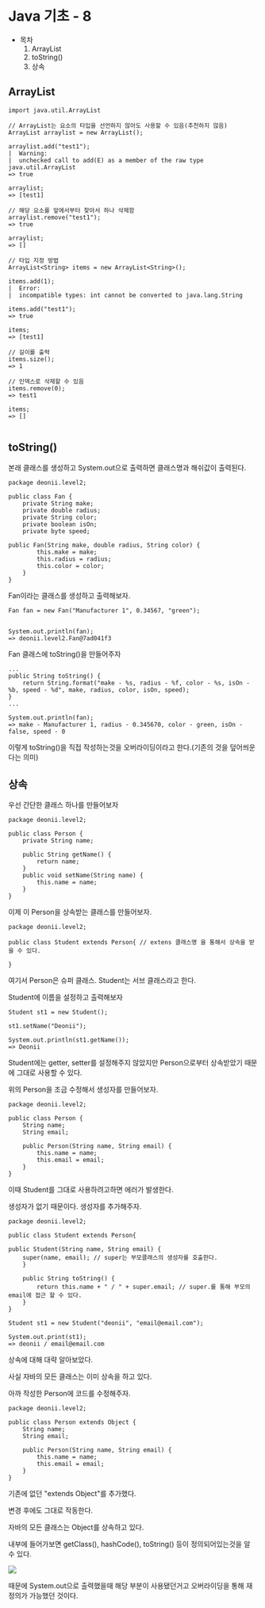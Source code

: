 # Java 기초 - 8

- 목차
    1. ArrayList
    2. toString()
    3. 상속

## ArrayList

```
import java.util.ArrayList

// ArrayList는 요소의 타입을 선언하지 않아도 사용할 수 있음(추천하지 않음)
ArrayList arraylist = new ArrayList();

arraylist.add("test1");
|  Warning:
|  unchecked call to add(E) as a member of the raw type java.util.ArrayList
=> true

arraylist;
=> [test1]

// 해당 요소를 앞에서부터 찾아서 하나 삭제함
arraylist.remove("test1");
=> true

arraylist;
=> []

// 타입 지정 방법
ArrayList<String> items = new ArrayList<String>();

items.add(1);
|  Error:
|  incompatible types: int cannot be converted to java.lang.String

items.add("test1");
=> true

items;
=> [test1]

// 길이를 출력
items.size();
=> 1

// 인덱스로 삭제할 수 있음
items.remove(0);
=> test1

items;
=> []


```

## toString()

본래 클래스를 생성하고 System.out으로 출력하면 클래스명과 해쉬값이 출력된다.

```
package deonii.level2;

public class Fan {
    private String make;
    private double radius;
    private String color;
    private boolean isOn;
    private byte speed;

public Fan(String make, double radius, String color) {
        this.make = make;
        this.radius = radius;
        this.color = color;
    }
}
```

Fan이라는 클래스를 생성하고 출력해보자.

```
Fan fan = new Fan("Manufacturer 1", 0.34567, "green");


System.out.println(fan);
=> deonii.level2.Fan@7ad041f3
```

Fan 클래스에 toString()을 만들어주자

```
...
public String toString() {
    return String.format("make - %s, radius - %f, color - %s, isOn - %b, speed - %d", make, radius, color, isOn, speed);
}
...

System.out.println(fan);
=> make - Manufacturer 1, radius - 0.345670, color - green, isOn - false, speed - 0
```

이렇게 toString()을 직접 작성하는것을 오버라이딩이라고 한다.(기존의 것을 덮어씌운다는 의미)

## 상속

우선 간단한 클래스 하나를 만들어보자

```
package deonii.level2;

public class Person {
    private String name;

    public String getName() {
        return name;
    }
    public void setName(String name) {
        this.name = name;
    }
}

```

이제 이 Person을 상속받는 클래스를 만들어보자.

```
package deonii.level2;

public class Student extends Person{ // extens 클래스명 을 통해서 상속을 받을 수 있다.

}
```

여기서 Person은 슈퍼 클래스. Student는 서브 클래스라고 한다.

Student에 이름을 설정하고 출력해보자

```
Student st1 = new Student();

st1.setName("Deonii");

System.out.println(st1.getName());
=> Deonii
```

Student에는 getter, setter를 설정해주지 않았지만 Person으로부터 상속받았기 때문에 그대로 사용할 수 있다.

위의 Person을 조금 수정해서 생성자를 만들어보자.

```
package deonii.level2;

public class Person {
    String name;
    String email;

    public Person(String name, String email) {
        this.name = name;
        this.email = email;
    }
}
```

이때 Student를 그대로 사용하려고하면 에러가 발생한다.

생성자가 없기 때문이다. 생성자를 추가해주자.

```
package deonii.level2;

public class Student extends Person{

public Student(String name, String email) {
    super(name, email); // super는 부모클래스의 생성자를 호출한다.
    }

    public String toString() {
        return this.name + " / " + super.email; // super.를 통해 부모의 email에 접근 할 수 있다.
    }
}
```

```
Student st1 = new Student("deonii", "email@email.com");

System.out.print(st1);
=> deonii / email@email.com
```

상속에 대해 대략 알아보았다.

사실 자바의 모든 클래스는 이미 상속을 하고 있다.

아까 작성한 Person에 코드를 수정해주자.

```
package deonii.level2;

public class Person extends Object {
    String name;
    String email;

    public Person(String name, String email) {
        this.name = name;
        this.email = email;
    }
}
```

기존에 없던 "extends Object"를 추가했다.

변경 후에도 그대로 작동한다.

자바의 모든 클래스는 Object를 상속하고 있다.

내부에 들어가보면 getClass(), hashCode(), toString() 등이 정의되어있는것을 알 수 있다.

![](https://velog.velcdn.com/images/deonii/post/85d1437f-5a91-490b-b998-402666d65cf0/image.png)

때문에 System.out으로 출력했을때 해당 부분이 사용됐던거고 오버라이딩을 통해 재정의가 가능했던 것이다.